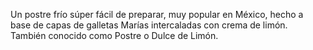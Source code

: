 Un postre frío súper fácil de preparar, muy popular en México, hecho a base de capas de galletas Marías intercaladas con crema de limón. También conocido como Postre o Dulce de Limón.